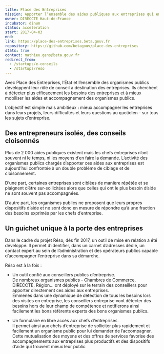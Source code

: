 ```yaml
---
title: Place des Entreprises
mission: Apporter l’ensemble des aides publiques aux entreprises qui en ont besoin
owner: DIRECCTE Haut-de-France
incubator: dinum
status: acceleration
start: 2017-04-03
end:
link: https://place-des-entreprises.beta.gouv.fr
repository: https://github.com/betagouv/place-des-entreprises
stats: true
contact: mathieu.gens@beta.gouv.fr
redirect_from:
  - /startups/e-conseils
  - /startups/reso
---
```


Avec Place des Entreprises, l’État et l’ensemble des organismes publics développent leur rôle de conseil à destination des entreprises. Ils cherchent à détecter plus efficacement les besoins des entreprises et à mieux mobiliser les aides et accompagnement des organismes publics.

L’objectif est simple mais ambitieux : mieux accompagner les entreprises dans leurs projets, leurs difficultés et leurs questions au quotidien - sur tous les sujets d’entreprise.

## Des entrepreneurs isolés, des conseils cloisonnés

Plus de 2 000 aides publiques existent mais les chefs entreprises n’ont souvent ni le temps, ni les moyens d’en faire la demande. L’activité des organismes publics chargés d’apporter ces aides aux entreprises est aujourd’hui confrontée à un double problème de ciblage et de cloisonnement.

D’une part, certaines entreprises sont ciblées de manière répétée et se plaignent d’être sur-sollicitées alors que celles qui ont le plus besoin d’aide ne sont souvent pas accompagnées.

D’autre part, les organismes publics ne proposent que leurs propres dispositifs d’aide et ne sont donc en mesure de répondre qu’à une fraction des besoins exprimés par les chefs d’entreprise.

## Un guichet unique à la porte des entreprises

Dans le cadre du projet Réso, dès fin 2017, un outil de mise en relation a été développé. Il permet d’identifier, dans un carnet d’adresses dédié, un contact expert au sein de l’administration et des opérateurs publics capable d’accompagner l’entreprise dans sa démarche.

Réso est à la fois :

* Un outil confié aux conseillers publics d’entreprise.  
De nombreux organismes publics - Chambres de Commerce, DIRECCTE, Région… ont déployé sur le terrain des conseillers pour apporter directement ces aides aux entreprises.  
Emmenés dans une dynamique de détection de tous les besoins lors des visites en entreprise, les conseillers entreprise vont détecter des besoins hors de leur champ de compétence et notifierons ainsi facilement les bons référents experts des bons organismes publics.

* Un formulaire en libre accès aux chefs d’entreprises.  
Il permet ainsi aux chefs d’entreprise de solliciter plus rapidement et facilement un organisme public pour lui demander de l’accompagner.  
Cette mutualisation des moyens et des offres de services favorise des accompagnements aux entreprises plus productifs et des dispositifs d’aide qui trouvent mieux leur public
